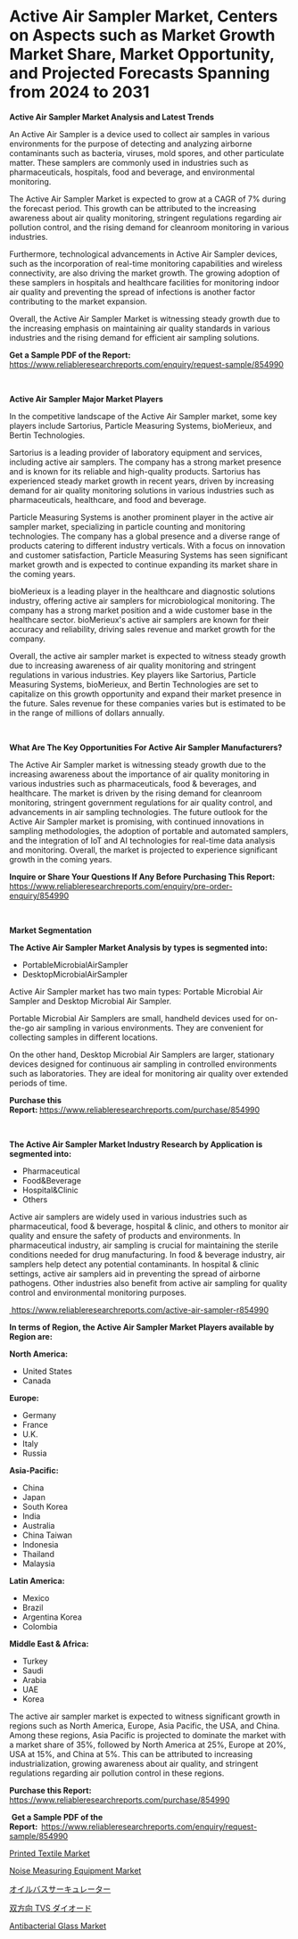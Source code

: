 <p><h1>Active Air Sampler Market, Centers on Aspects such as Market Growth Market Share, Market Opportunity, and Projected Forecasts Spanning from 2024 to 2031</h1></p><p><strong>Active Air Sampler Market Analysis and Latest Trends</strong></p>
<p><p>An Active Air Sampler is a device used to collect air samples in various environments for the purpose of detecting and analyzing airborne contaminants such as bacteria, viruses, mold spores, and other particulate matter. These samplers are commonly used in industries such as pharmaceuticals, hospitals, food and beverage, and environmental monitoring.</p><p>The Active Air Sampler Market is expected to grow at a CAGR of 7% during the forecast period. This growth can be attributed to the increasing awareness about air quality monitoring, stringent regulations regarding air pollution control, and the rising demand for cleanroom monitoring in various industries.</p><p>Furthermore, technological advancements in Active Air Sampler devices, such as the incorporation of real-time monitoring capabilities and wireless connectivity, are also driving the market growth. The growing adoption of these samplers in hospitals and healthcare facilities for monitoring indoor air quality and preventing the spread of infections is another factor contributing to the market expansion.</p><p>Overall, the Active Air Sampler Market is witnessing steady growth due to the increasing emphasis on maintaining air quality standards in various industries and the rising demand for efficient air sampling solutions.</p></p>
<p><strong>Get a Sample PDF of the Report:&nbsp;</strong> <a href="https://www.reliableresearchreports.com/enquiry/request-sample/854990">https://www.reliableresearchreports.com/enquiry/request-sample/854990</a></p>
<p>&nbsp;</p>
<p><strong>Active Air Sampler Major Market Players</strong></p>
<p><p>In the competitive landscape of the Active Air Sampler market, some key players include Sartorius, Particle Measuring Systems, bioMerieux, and Bertin Technologies.</p><p>Sartorius is a leading provider of laboratory equipment and services, including active air samplers. The company has a strong market presence and is known for its reliable and high-quality products. Sartorius has experienced steady market growth in recent years, driven by increasing demand for air quality monitoring solutions in various industries such as pharmaceuticals, healthcare, and food and beverage.</p><p>Particle Measuring Systems is another prominent player in the active air sampler market, specializing in particle counting and monitoring technologies. The company has a global presence and a diverse range of products catering to different industry verticals. With a focus on innovation and customer satisfaction, Particle Measuring Systems has seen significant market growth and is expected to continue expanding its market share in the coming years.</p><p>bioMerieux is a leading player in the healthcare and diagnostic solutions industry, offering active air samplers for microbiological monitoring. The company has a strong market position and a wide customer base in the healthcare sector. bioMerieux's active air samplers are known for their accuracy and reliability, driving sales revenue and market growth for the company.</p><p>Overall, the active air sampler market is expected to witness steady growth due to increasing awareness of air quality monitoring and stringent regulations in various industries. Key players like Sartorius, Particle Measuring Systems, bioMerieux, and Bertin Technologies are set to capitalize on this growth opportunity and expand their market presence in the future. Sales revenue for these companies varies but is estimated to be in the range of millions of dollars annually.</p></p>
<p>&nbsp;</p>
<p><strong>What Are The Key Opportunities For Active Air Sampler Manufacturers?</strong></p>
<p><p>The Active Air Sampler market is witnessing steady growth due to the increasing awareness about the importance of air quality monitoring in various industries such as pharmaceuticals, food & beverages, and healthcare. The market is driven by the rising demand for cleanroom monitoring, stringent government regulations for air quality control, and advancements in air sampling technologies. The future outlook for the Active Air Sampler market is promising, with continued innovations in sampling methodologies, the adoption of portable and automated samplers, and the integration of IoT and AI technologies for real-time data analysis and monitoring. Overall, the market is projected to experience significant growth in the coming years.</p></p>
<p><strong>Inquire or Share Your Questions If Any Before Purchasing This Report:</strong> <a href="https://www.reliableresearchreports.com/enquiry/pre-order-enquiry/854990">https://www.reliableresearchreports.com/enquiry/pre-order-enquiry/854990</a></p>
<p>&nbsp;</p>
<p><strong>Market Segmentation</strong></p>
<p><strong>The Active Air Sampler Market Analysis by types is segmented into:</strong></p>
<p><ul><li>PortableMicrobialAirSampler</li><li>DesktopMicrobialAirSampler</li></ul></p>
<p><p>Active Air Sampler market has two main types: Portable Microbial Air Sampler and Desktop Microbial Air Sampler. </p><p>Portable Microbial Air Samplers are small, handheld devices used for on-the-go air sampling in various environments. They are convenient for collecting samples in different locations.</p><p>On the other hand, Desktop Microbial Air Samplers are larger, stationary devices designed for continuous air sampling in controlled environments such as laboratories. They are ideal for monitoring air quality over extended periods of time.</p></p>
<p><strong>Purchase this Report:&nbsp;</strong><a href="https://www.reliableresearchreports.com/purchase/854990">https://www.reliableresearchreports.com/purchase/854990</a></p>
<p>&nbsp;</p>
<p><strong>The Active Air Sampler Market Industry Research by Application is segmented into:</strong></p>
<p><ul><li>Pharmaceutical</li><li>Food&Beverage</li><li>Hospital&Clinic</li><li>Others</li></ul></p>
<p><p>Active air samplers are widely used in various industries such as pharmaceutical, food & beverage, hospital & clinic, and others to monitor air quality and ensure the safety of products and environments. In pharmaceutical industry, air sampling is crucial for maintaining the sterile conditions needed for drug manufacturing. In food & beverage industry, air samplers help detect any potential contaminants. In hospital & clinic settings, active air samplers aid in preventing the spread of airborne pathogens. Other industries also benefit from active air sampling for quality control and environmental monitoring purposes.</p></p>
<p><a href="https://www.reliableresearchreports.com/active-air-sampler-r854990">&nbsp;https://www.reliableresearchreports.com/active-air-sampler-r854990</a></p>
<p><strong>In terms of Region, the Active Air Sampler Market Players available by Region are:</strong></p>
<p>
    <p> <strong> North America: </strong>
        <ul>
            <li>United States</li>
            <li>Canada</li>
        </ul>
        </p> 
    <p> <strong> Europe: </strong>
        <ul>
            <li>Germany</li>
            <li>France</li>
            <li>U.K.</li>
            <li>Italy</li>
            <li>Russia</li>
        </ul>
        </p> 
    <p> <strong> Asia-Pacific: </strong>
        <ul>
            <li>China</li>
            <li>Japan</li>
            <li>South Korea</li>
            <li>India</li>
            <li>Australia</li>
            <li>China Taiwan</li>
            <li>Indonesia</li>
            <li>Thailand</li>
            <li>Malaysia</li>
        </ul>
        </p> 
    <p> <strong> Latin America: </strong>
        <ul>
            <li>Mexico</li>
            <li>Brazil</li>
            <li>Argentina Korea</li>
            <li>Colombia</li>
        </ul>
        </p> 
    <p> <strong> Middle East & Africa: </strong>
        <ul>
            <li>Turkey</li>
            <li>Saudi</li>
            <li>Arabia</li>
            <li>UAE</li>
            <li>Korea</li>
        </ul>
    </p>
    </p>
<p><p>The active air sampler market is expected to witness significant growth in regions such as North America, Europe, Asia Pacific, the USA, and China. Among these regions, Asia Pacific is projected to dominate the market with a market share of 35%, followed by North America at 25%, Europe at 20%, USA at 15%, and China at 5%. This can be attributed to increasing industrialization, growing awareness about air quality, and stringent regulations regarding air pollution control in these regions.</p></p>
<p><strong>Purchase this Report: </strong><a href="https://www.reliableresearchreports.com/purchase/854990">https://www.reliableresearchreports.com/purchase/854990</a></p>
<p>&nbsp;<strong>Get a Sample PDF of the Report:&nbsp;&nbsp;</strong><a href="https://www.reliableresearchreports.com/enquiry/request-sample/854990">https://www.reliableresearchreports.com/enquiry/request-sample/854990</a></p>
<p><strong></strong></p>
<p><p><a href="https://issuu.com/reportprime-2/docs/printed-textile-market-size-2030.pptx">Printed Textile Market</a></p><p><a href="https://github.com/wusalecollins540tpqoz/Market-Research-Report-List-2/blob/main/noise-measuring-equipment-market.md">Noise Measuring Equipment Market</a></p><p><a href="https://medium.com/@vanessa.grant665567/%E3%82%AA%E3%82%A4%E3%83%AB%E3%83%90%E3%82%B9%E3%82%B7%E3%83%BC%E3%82%AD%E3%83%A5%E3%83%AC%E3%83%BC%E3%82%BF%E3%83%BC%E3%81%AE%E5%B8%82%E5%A0%B4%E5%88%86%E6%9E%90-%E3%81%9D%E3%81%AEcagr-%E5%B8%82%E5%A0%B4%E3%82%BB%E3%82%B0%E3%83%A1%E3%83%B3%E3%83%86%E3%83%BC%E3%82%B7%E3%83%A7%E3%83%B3-%E3%81%8A%E3%82%88%E3%81%B3%E3%82%B0%E3%83%AD%E3%83%BC%E3%83%90%E3%83%AB%E7%94%A3%E6%A5%AD%E6%A6%82%E8%A6%81-57d6359225eb">オイルバスサーキュレーター</a></p><p><a href="https://medium.com/@jasohung45456/%E5%8F%8C%E6%96%B9%E5%90%91tvs-%E3%83%80%E3%82%A4%E3%82%AA%E3%83%BC%E3%83%89%E5%B8%82%E5%A0%B4%E3%82%A4%E3%83%B3%E3%82%B5%E3%82%A4%E3%83%88-%E5%B8%82%E5%A0%B4%E5%8B%95%E5%90%91-%E6%88%90%E9%95%B7-2024%E5%B9%B4%E3%81%8B%E3%82%892031%E5%B9%B4%E3%81%BE%E3%81%A7%E3%81%AE%E4%BA%88%E6%B8%AC-3559a8e643fb">双方向 TVS ダイオード</a></p><p><a href="https://issuu.com/reportprime-2/docs/antibacterial-glass-market-size-2030.pptx">Antibacterial Glass Market</a></p></p>